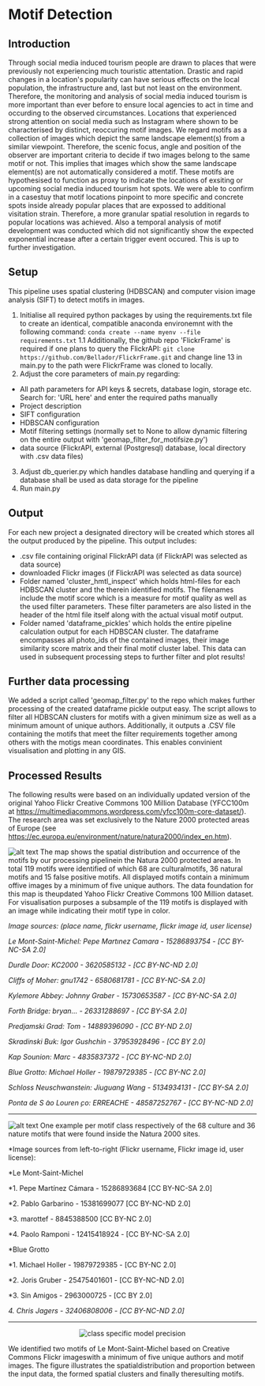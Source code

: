 # Motif Detection

## Introduction
Through social media induced tourism people are drawn to places that were previously not experiencing much touristic attentation. Drastic and rapid changes in a location's popularity can have serious effects on the local population, the infrastructure and, last but not least on the environment. Therefore, the monitoring and analysis of social media induced tourism is more important than ever before to ensure local agencies to act in time and occurding to the observed circumstances. Locations that experienced strong attention on social media such as Instagram where shown to be characterised by distinct, reoccuring motif images. We regard motifs as a collection of images which depict the same landscape element(s) from a similar viewpoint. Therefore, the scenic focus, angle and position of the observer are important criteria to decide if two images belong to the same motif or not. This implies that images which show the same landscape element(s) are not automatically considered a motif. These motifs are hypothesised to function as proxy to indicate the locations of exsiting or upcoming social media induced tourism hot spots. We were able to confirm in a casestuy that motif locations pinpoint to more specific and concrete spots inside already popular places that are expossed to additional visitation strain. Therefore, a more granular spatial resolution in regards to popular locations was achieved. Also a temporal analysis of motif development was conducted which did not significantly show the expected exponential increase after a certain trigger event occured. This is up to further investigation.

## Setup
This pipeline uses spatial clustering (HDBSCAN) and computer vision image analysis (SIFT) to detect motifs in images.

1. Initialise all required python packages by using the requirements.txt file to create an identical, compatible anaconda environemnt with the following command: `conda create --name myenv --file requirements.txt`
1.1 Additionally, the github repo 'FlickrFrame' is required if one plans to query the FlickrAPI: 
`git clone https://github.com/Bellador/FlickrFrame.git` and change line 13 in main.py to the path were FlickrFrame was cloned to locally.
2. Adjust the core parameters of main.py regarding:
  - All path parameters for API keys & secrets, database login, storage etc. Search for: 'URL here' and enter the required paths manually
  - Project description
  - SIFT configuration
  - HDBSCAN configuration
  - Motif filtering settings (normally set to None to allow dynamic filtering on the entire output with 'geomap_filter_for_motifsize.py') 
  - data source (FlickrAPI, external (Postgresql) database, local directory with .csv data files)
3. Adjust db_querier.py which handles database handling and querying if a database shall be used as data storage for the pipeline
4. Run main.py

## Output
For each new project a designated directory will be created which stores all the output produced by the pipeline. This output includes:
  - .csv file containing original FlickrAPI data (if FlickrAPI was selected as data source)
  - downloaded Flickr images (if FlickrAPI was selected as data source)
  - Folder named 'cluster_hmtl_inspect' which holds html-files for each HDBSCAN cluster and the therein identified motifs. The filenames include the motif score which is a measure for motif quality as well as the used filter parameters. These filter parameters are also listed in the header of the html file itself along with the actual visual motif output.
  - Folder named 'dataframe_pickles' which holds the entire pipeline calculation output for each HDBSCAN cluster. The dataframe encompasses all photo_ids of the contained images, their image similarity score matrix and their final motif cluster label. This data can used in subsequent processing steps to further filter and plot results!
  
## Further data processing
We added a script called 'geomap_filter.py' to the repo which makes further processing of the created dataframe pickle output easy. The script allows to filter all HDBSCAN clusters for motifs with a given minimum size as well as a minimum amount of unique authors. Additionally, it outputs a .CSV file containing the motifs that meet the filter requirements together among others with the motigs mean coordinates. This enables convinient visualisation and plotting in any GIS.

## Processed Results
The following results were based on an individually updated version of the original Yahoo Flickr Creative Commons 100 Million Database (YFCC100m at https://multimediacommons.wordpress.com/yfcc100m-core-dataset/). The research area was set exclusively to the Nature 2000 protected areas of Europe (see https://ec.europa.eu/environment/nature/natura2000/index_en.htm).

![alt text](https://github.com/Bellador/MotiveDetection/blob/master/map_v2.png)
The map shows the spatial distribution and occurrence of the motifs by our processing pipelinein the Natura 2000 protected areas.  In total 119 motifs were identified of which 68 are culturalmotifs, 36 natural motifs and 15 false positive motifs.  All displayed motifs contain a minimum offive images by a minimum of five unique authors.  The data foundation for this map is theupdated Yahoo Flickr Creative Commons 100 Million dataset. For visualisation purposes a subsample of the 119 motifs is displayed with an image while indicating their motif type in color.

*Image sources:  (place name, flickr username, flickr image id, user license)*

*Le Mont-Saint-Michel: Pepe Martınez Camara - 15286893754 - [CC BY-NC-SA 2.0]*

*Durdle Door:  KC2000 - 3620585132 - [CC BY-NC-ND 2.0]*

*Cliffs of Moher:  gnu1742 - 6580681781 - [CC BY-NC-SA 2.0]*

*Kylemore Abbey:  Johnny Graber - 15730653587 - [CC BY-NC-SA 2.0]*

*Forth Bridge:  bryan...  - 26331288697 - [CC BY-SA 2.0]*

*Predjamski Grad:  Tom - 14889396090 - [CC BY-ND 2.0]*

*Skradinski Buk:  Igor Gushchin - 37953928496 - [CC BY 2.0]*

*Kap Sounion:  Marc - 4835837372 - [CC BY-NC-ND 2.0]*

*Blue Grotto:  Michael Holler - 19879729385 - [CC BY-NC 2.0]*

*Schloss Neuschwanstein:  Jiuguang Wang - 5134934131 - [CC BY-SA 2.0]*

*Ponta de S ̃ao Louren ̧co:  ERREACHE - 48587252767 - [CC BY-NC-ND 2.0]*

----------------

![alt text](https://github.com/Bellador/MotiveDetection/blob/master/motif_type_figure_new_300dpi.jpg)
One example per motif class respectively of the 68 culture and 36 nature motifs that were found inside the Natura 2000 sites.

*Image sources from left-to-right (Flickr username, Flickr image id, user license):

*Le Mont-Saint-Michel

*1. Pepe Martínez Cámara - 15286893684 [CC BY-NC-SA 2.0]

*2. Pablo Garbarino - 15381699077 [CC BY-NC-ND 2.0]

*3. marottef - 8845388500 [CC BY-NC 2.0]

*4. Paolo Ramponi - 12415418924 - [CC BY-NC-SA 2.0]

*Blue Grotto

*1. Michael Holler - 19879729385 - [CC BY-NC 2.0]

*2. Joris Gruber - 25475401601 - [CC BY-NC-ND 2.0]

*3. Sin Amigos - 2963000725 - [CC BY 2.0]

*4. Chris Jagers - 32406808006 - [CC BY-NC-ND 2.0]*

----------------

<p align="center">
  <img src="https://github.com/Bellador/MotiveDetection/blob/master/le_mont_saint_michel_submap_newlegend2.png" title="class specific model precision">
</p>
We identified two motifs of Le Mont-Saint-Michel based on Creative Commons Flickr imageswith a minimum of five unique authors and motif images.  The figure illustrates the spatialdistribution and proportion between the input data, the formed spatial clusters and finally theresulting motifs.

